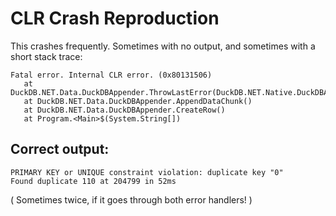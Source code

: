 # CLR Crash Reproduction

This crashes frequently. Sometimes with no output, and sometimes with a short stack trace:

```
Fatal error. Internal CLR error. (0x80131506)
   at DuckDB.NET.Data.DuckDBAppender.ThrowLastError(DuckDB.NET.Native.DuckDBAppender)
   at DuckDB.NET.Data.DuckDBAppender.AppendDataChunk()
   at DuckDB.NET.Data.DuckDBAppender.CreateRow()
   at Program.<Main>$(System.String[])
```

## Correct output:

```
PRIMARY KEY or UNIQUE constraint violation: duplicate key "0"
Found duplicate 110 at 204799 in 52ms
```

( Sometimes twice, if it goes through both error handlers! )

